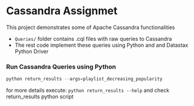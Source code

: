 # Cassandra Assignmet

This project demonstrates some of Apache Cassandra functionalities

+ `Queries/` folder contains .cql files with raw queries to Cassandra
+ The rest code implement these queries using Python and and Datastax Python Driver

### Run Cassandra Queries using Python

```python
python return_results --args=playlist_decreasing_popularity
```

for more details execute: `python return_results --help`
and check return_results python script